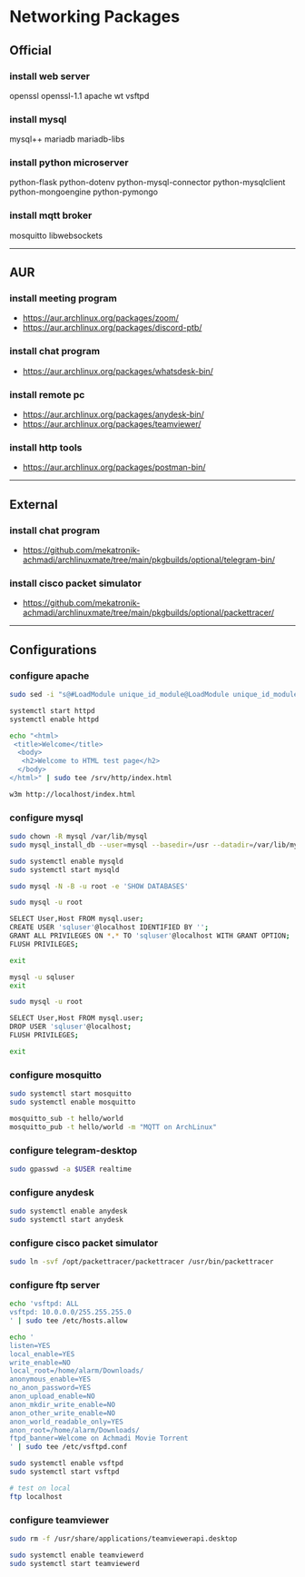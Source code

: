 # Networking Packages

## Official

### install web server

openssl openssl-1.1
apache wt vsftpd

### install mysql

mysql++ mariadb
mariadb-libs

### install python microserver

python-flask python-dotenv
python-mysql-connector
python-mysqlclient
python-mongoengine
python-pymongo

### install mqtt broker

mosquitto libwebsockets

--------------------------------------------------------------------------------

## AUR

### install meeting program

- https://aur.archlinux.org/packages/zoom/
- https://aur.archlinux.org/packages/discord-ptb/

### install chat program

- https://aur.archlinux.org/packages/whatsdesk-bin/

### install remote pc

- https://aur.archlinux.org/packages/anydesk-bin/
- https://aur.archlinux.org/packages/teamviewer/

### install http tools

- https://aur.archlinux.org/packages/postman-bin/

--------------------------------------------------------------------------------

## External

### install chat program

- https://github.com/mekatronik-achmadi/archlinuxmate/tree/main/pkgbuilds/optional/telegram-bin/

### install cisco packet simulator

- https://github.com/mekatronik-achmadi/archlinuxmate/tree/main/pkgbuilds/optional/packettracer/

--------------------------------------------------------------------------------

## Configurations

### configure apache

```sh
sudo sed -i "s@#LoadModule unique_id_module@LoadModule unique_id_module@g" /etc/httpd/conf/httpd.conf

systemctl start httpd
systemctl enable httpd

echo "<html>
 <title>Welcome</title>
  <body>
   <h2>Welcome to HTML test page</h2>
  </body>
</html>" | sudo tee /srv/http/index.html

w3m http://localhost/index.html
```

### configure mysql

```sh
sudo chown -R mysql /var/lib/mysql
sudo mysql_install_db --user=mysql --basedir=/usr --datadir=/var/lib/mysql

sudo systemctl enable mysqld
sudo systemctl start mysqld

sudo mysql -N -B -u root -e 'SHOW DATABASES'
```

```sh
sudo mysql -u root

SELECT User,Host FROM mysql.user;
CREATE USER 'sqluser'@localhost IDENTIFIED BY '';
GRANT ALL PRIVILEGES ON *.* TO 'sqluser'@localhost WITH GRANT OPTION;
FLUSH PRIVILEGES;

exit
```

```sh
mysql -u sqluser
exit
```

```sh
sudo mysql -u root

SELECT User,Host FROM mysql.user;
DROP USER 'sqluser'@localhost;
FLUSH PRIVILEGES;

exit
```

### configure mosquitto

```sh
sudo systemctl start mosquitto
sudo systemctl enable mosquitto
```

```sh
mosquitto_sub -t hello/world
mosquitto_pub -t hello/world -m "MQTT on ArchLinux"
```

### configure telegram-desktop

```sh
sudo gpasswd -a $USER realtime
```

### configure anydesk

```sh
sudo systemctl enable anydesk
sudo systemctl start anydesk
```

### configure cisco packet simulator

```sh
sudo ln -svf /opt/packettracer/packettracer /usr/bin/packettracer
```

### configure ftp server

```sh
echo 'vsftpd: ALL
vsftpd: 10.0.0.0/255.255.255.0
' | sudo tee /etc/hosts.allow

echo '
listen=YES
local_enable=YES
write_enable=NO
local_root=/home/alarm/Downloads/
anonymous_enable=YES
no_anon_password=YES
anon_upload_enable=NO
anon_mkdir_write_enable=NO
anon_other_write_enable=NO
anon_world_readable_only=YES
anon_root=/home/alarm/Downloads/
ftpd_banner=Welcome on Achmadi Movie Torrent
' | sudo tee /etc/vsftpd.conf

sudo systemctl enable vsftpd
sudo systemctl start vsftpd

# test on local
ftp localhost
```

### configure teamviewer

```sh
sudo rm -f /usr/share/applications/teamviewerapi.desktop

sudo systemctl enable teamviewerd
sudo systemctl start teamviewerd
```
